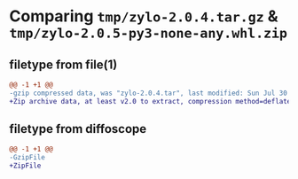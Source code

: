 # Comparing `tmp/zylo-2.0.4.tar.gz` & `tmp/zylo-2.0.5-py3-none-any.whl.zip`

## filetype from file(1)

```diff
@@ -1 +1 @@
-gzip compressed data, was "zylo-2.0.4.tar", last modified: Sun Jul 30 03:39:17 2023, max compression
+Zip archive data, at least v2.0 to extract, compression method=deflate
```

## filetype from diffoscope

```diff
@@ -1 +1 @@
-GzipFile
+ZipFile
```

